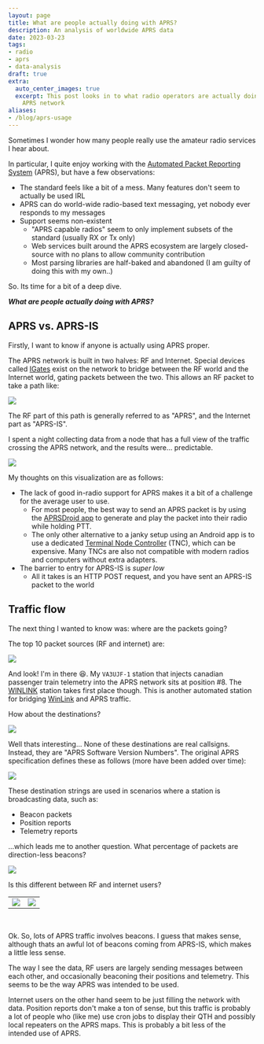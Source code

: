 ```yaml
---
layout: page
title: What are people actually doing with APRS?
description: An analysis of worldwide APRS data
date: 2023-03-23
tags:
- radio
- aprs
- data-analysis
draft: true
extra:
  auto_center_images: true
  excerpt: This post looks in to what radio operators are actually doing with the
    APRS network
aliases:
- /blog/aprs-usage
---
```


Sometimes I wonder how many people really use the amateur radio services I hear about.

In particular, I quite enjoy working with the [Automated Packet Reporting System](https://en.wikipedia.org/wiki/Automatic_Packet_Reporting_System) (APRS), but have a few observations:

- The standard feels like a bit of a mess. Many features don't seem to actually be used IRL
- APRS can do world-wide radio-based text messaging, yet nobody ever responds to my messages
- Support seems non-existent
  - "APRS capable radios" seem to only implement subsets of the standard (usually RX or Tx only)
  - Web services built around the APRS ecosystem are largely closed-source with no plans to allow community contribution
  - Most parsing libraries are half-baked and abandoned (I am guilty of doing this with my own..)

So. Its time for a bit of a deep dive.

***What are people actually doing with APRS?***

## APRS vs. APRS-IS

Firstly, I want to know if anyone is actually using APRS proper. 

The APRS network is built in two halves: RF and Internet. Special devices called [IGates](http://www.aprs-is.net/IGating.aspx) exist on the network to bridge between the RF world and the Internet world, gating packets between the two. This allows an RF packet to take a path like:

![](/images/posts/aprs-usage/igate_graphic.svg)

The RF part of this path is generally referred to as "APRS", and the Internet part as "APRS-IS".

I spent a night collecting data from a node that has a full view of the traffic crossing the APRS network, and the results were... predictable.

![](/images/posts/aprs-usage/internet_vs_rf.png)

My thoughts on this visualization are as follows:

- The lack of good in-radio support for APRS makes it a bit of a challenge for the average user to use.
  - For most people, the best way to send an APRS packet is by using the [APRSDroid app](https://aprsdroid.org/) to generate and play the packet into their radio while holding PTT.
  - The only other alternative to a janky setup using an Android app is to use a dedicated [Terminal Node Controller](https://en.wikipedia.org/wiki/Terminal_node_controller) (TNC), which can be expensive. Many TNCs are also not compatible with modern radios and computers without extra adapters.
- The barrier to entry for APRS-IS is *super low*
  - All it takes is an HTTP POST request, and you have sent an APRS-IS packet to the world

## Traffic flow

The next thing I wanted to know was: where are the packets going?

The top 10 packet sources (RF and internet) are:

![](/images/posts/aprs-usage/top_10_sources.png)

And look! I'm in there :laughing:. My `VA3UJF-1` station that injects canadian passenger train telemetry into the APRS network sits at position #8. The [WINLINK](https://aprs.fi/info/a/Winlink) station takes first place though. This is another automated station for bridging [WinLink](https://winlink.org/) and APRS traffic.

How about the destinations?

![](/images/posts/aprs-usage/top_10_destinations.png)

Well thats interesting... None of these destinations are real callsigns. Instead, they are "APRS Software Version Numbers". The original APRS specification defines these as follows (more have been added over time):

![](/images/posts/aprs-usage/aprs_version_numbers.png)

These destination strings are used in scenarios where a station is broadcasting data, such as:

- Beacon packets
- Position reports
- Telemetry reports

...which leads me to another question. What percentage of packets are direction-less beacons?

![](/images/posts/aprs-usage/beacon_vs_non_beacon.png)

Is this different between RF and internet users?

<table>
    <tr>
        <td><img src="/images/posts/aprs-usage/beacon_vs_non_beacon_inet.png"></td>
        <td><img src="/images/posts/aprs-usage/beacon_vs_non_beacon_rf.png"></td>
    </tr>
</table>
<br>

Ok. So, lots of APRS traffic involves beacons. I guess that makes sense, although thats an awful lot of beacons coming from APRS-IS, which makes a little less sense.

The way I see the data, RF users are largely sending messages between each other, and occasionally beaconing their positions and telemetry. This seems to be the way APRS was intended to be used.

Internet users on the other hand seem to be just filling the network with data. Position reports don't make a ton of sense, but this traffic is probably a lot of people who (like me) use cron jobs to display their QTH and possibly local repeaters on the APRS maps. This is probably a bit less of the intended use of APRS.
